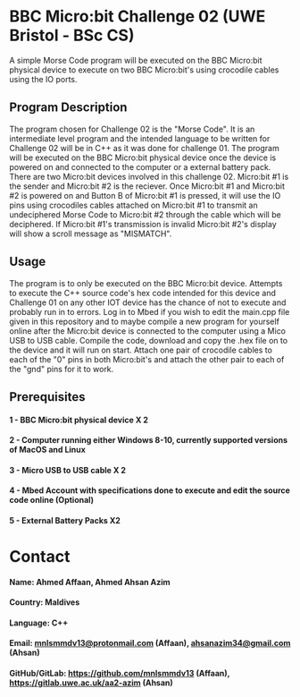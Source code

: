 # BBC Micro:bit Challenge 02 (UWE Bristol - BSc CS)
A simple Morse Code program will be executed on the BBC Micro:bit physical device to execute on two BBC Micro:bit's using crocodile cables using the IO ports.

## Program Description
The program chosen for Challenge 02 is the "Morse Code". It is an intermediate level program and the intended language to be written for Challenge 02 will be in C++ as it was done for challenge 01. The program will be executed on the BBC Micro:bit physical device once the device is powered on and connected to the computer or a external battery pack. There are two Micro:bit devices involved in this challenge 02. Micro:bit #1 is the sender and Micro:bit #2 is the reciever. Once Micro:bit #1 and Micro:bit #2 is powered on and Button B of Micro:bit #1 is pressed, it will use the IO pins using crocodiles cables attached on Micro:bit #1 to transmit an undeciphered Morse Code to Micro:bit #2 through the cable which will be deciphered. If Micro:bit #1's transmission is invalid Micro:bit #2's display will show a scroll message as "MISMATCH".  


## Usage
The program is to only be executed on the BBC Micro:bit device. Attempts to execute the C++ source code's hex code intended for this device and Challenge 01 on any other IOT device has the chance of not to execute and probably run in to errors. Log in to Mbed if you wish to edit the main.cpp file given in this repository and to maybe compile a new program for yourself online after the Micro:bit device is connected to the computer using a Mico USB to USB cable. Compile the code, download and copy the .hex file on to the device and it will run on start. Attach one pair of crocodile cables to each of the "0" pins in both Micro:bit's and attach the other pair to each of the "gnd" pins for it to work.

## Prerequisites
#### 1 - BBC Micro:bit physical device X 2
#### 2 - Computer running either Windows 8-10, currently supported versions of MacOS and Linux
#### 3 - Micro USB to USB cable X 2
#### 4 - Mbed Account with specifications done to execute and edit the source code online (Optional)
#### 5 - External Battery Packs X2

# Contact
#### Name: Ahmed Affaan, Ahmed Ahsan Azim
#### Country: Maldives
#### Language: C++
#### Email: mnlsmmdv13@protonmail.com (Affaan), ahsanazim34@gmail.com (Ahsan)
#### GitHub/GitLab: https://github.com/mnlsmmdv13 (Affaan), https://gitlab.uwe.ac.uk/aa2-azim (Ahsan)
